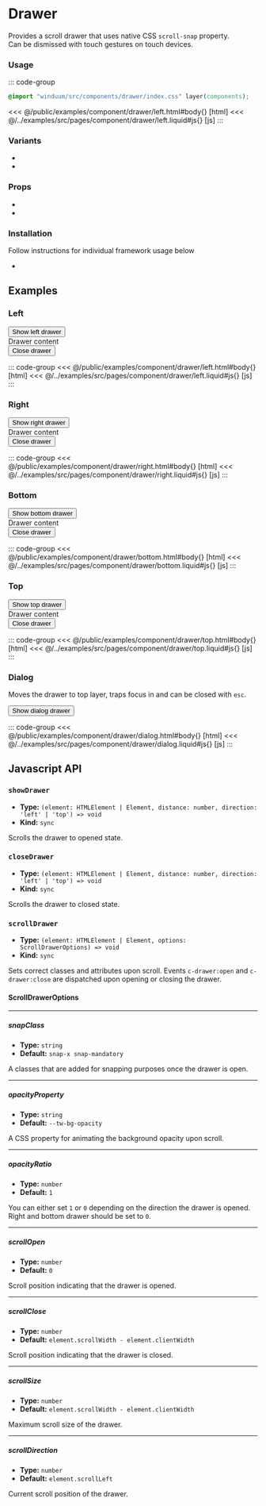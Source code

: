 # Drawer
Provides a scroll drawer that uses native CSS `scroll-snap` property.<br>
Can be dismissed with touch gestures on touch devices.

<ViewSourceGh href="https://github.com/winduum/winduum/blob/main/src/components/drawer" />

### Usage
::: code-group
```css
@import "winduum/src/components/drawer/index.css" layer(components);
```
<<< @/public/examples/component/drawer/left.html#body{} [html]
<<< @/../examples/src/pages/component/drawer/left.liquid#js{} [js]
:::

### Variants
* <LinkGh name="default" path="components/drawer" />
* <LinkGh name="content" path="components/drawer" />

### Props
* <LinkGh name="default-props" path="components/drawer" />
* <LinkGh name="content-props" path="components/drawer" />

### Installation
Follow instructions for individual framework usage below

* <LinkGh name="winduum" url="https://github.com/winduum/winduum/blob/main/src/components/drawer" />

## Examples

### Left

<div class="iframe">
    <button class="ui-btn" id="showDrawerLeftElement">Show left drawer</button>
</div>

<div class="c-drawer invisible" id="drawerLeftElement" inert>
    <div class="c-drawer-content p-6" style="max-width: 24rem; border-right: 1px solid var(--color-body-secondary);">
        <div>Drawer content</div>
        <button class="ui-btn muted mt-4" id="closeDrawerLeftElement">Close drawer</button>
    </div>
</div>

::: code-group
<<< @/public/examples/component/drawer/left.html#body{} [html]
<<< @/../examples/src/pages/component/drawer/left.liquid#js{} [js]
:::

### Right

<div class="iframe">
    <button class="ui-btn" id="showDrawerRightElement">Show right drawer</button>
</div>

<div class="c-drawer invisible after:-order-last" id="drawerRightElement" inert>
    <div class="c-drawer-content p-6" style="max-width: 24rem; border-left: 1px solid var(--color-body-secondary);">
        <div>Drawer content</div>
        <button class="ui-btn muted mt-4" id="closeDrawerRightElement">Close drawer</button>
    </div>
</div>

::: code-group
<<< @/public/examples/component/drawer/right.html#body{} [html]
<<< @/../examples/src/pages/component/drawer/right.liquid#js{} [js]
:::


### Bottom

<div class="iframe">
    <button class="ui-btn" id="showDrawerBottomElement">Show bottom drawer</button>
</div>

<div class="c-drawer invisible flex-col after:-order-last" id="drawerBottomElement" inert>
    <div class="c-drawer-content p-6" style="max-height: 24rem; border-top: 1px solid var(--color-body-secondary);">
        <div>Drawer content</div>
        <button class="ui-btn muted mt-4" id="closeDrawerBottomElement">Close drawer</button>
    </div>
</div>

::: code-group
<<< @/public/examples/component/drawer/bottom.html#body{} [html]
<<< @/../examples/src/pages/component/drawer/bottom.liquid#js{} [js]
:::

### Top

<div class="iframe">
    <button class="ui-btn" id="showDrawerTopElement">Show top drawer</button>
</div>

<div class="c-drawer invisible flex-col" id="drawerTopElement" inert>
    <div class="c-drawer-content p-6" style="max-height: 24rem; border-bottom: 1px solid var(--color-body-secondary);">
        <div>Drawer content</div>
        <button class="ui-btn muted mt-4" id="closeDrawerTopElement">Close drawer</button>
    </div>
</div>

::: code-group
<<< @/public/examples/component/drawer/top.html#body{} [html]
<<< @/../examples/src/pages/component/drawer/top.liquid#js{} [js]
:::


### Dialog

Moves the drawer to top layer, traps focus in and can be closed with `esc`.

<div class="iframe">
    <button class="ui-btn" id="showDrawerDialogElement">Show dialog drawer</button>
</div>

<dialog class="c-drawer invisible after:-order-last" id="drawerDialogElement" inert>
    <div class="c-drawer-content p-6" style="max-width: 24rem; border-left: 1px solid var(--color-body-secondary);">
        <div>Drawer content</div>
        <button class="ui-btn muted mt-4" id="closeDrawerDialogElement">Close drawer</button>
    </div>
</dialog>

::: code-group
<<< @/public/examples/component/drawer/dialog.html#body{} [html]
<<< @/../examples/src/pages/component/drawer/dialog.liquid#js{} [js]
:::

## Javascript API

### `showDrawer`

* **Type:** `(element: HTMLElement | Element, distance: number, direction: 'left' | 'top') => void`
* **Kind:** `sync`

Scrolls the drawer to opened state.

### `closeDrawer`

* **Type:** `(element: HTMLElement | Element, distance: number, direction: 'left' | 'top') => void`
* **Kind:** `sync`

Scrolls the drawer to closed state.

### `scrollDrawer`

* **Type:** `(element: HTMLElement | Element, options: ScrollDrawerOptions) => void`
* **Kind:** `sync`

Sets correct classes and attributes upon scroll. Events `c-drawer:open` and `c-drawer:close` are dispatched upon opening or closing the drawer.

#### ScrollDrawerOptions

---

##### snapClass

* **Type:** `string`
* **Default:** `snap-x snap-mandatory`

A classes that are added for snapping purposes once the drawer is open.

---

##### opacityProperty

* **Type:** `string`
* **Default:** `--tw-bg-opacity`

A CSS property for animating the background opacity upon scroll.

---

##### opacityRatio

* **Type:** `number`
* **Default:** `1`

You can either set `1` or `0` depending on the direction the drawer is opened. Right and bottom drawer should be set to `0`.

---

##### scrollOpen

* **Type:** `number`
* **Default:** `0`

Scroll position indicating that the drawer is opened.

---

##### scrollClose

* **Type:** `number`
* **Default:** `element.scrollWidth - element.clientWidth`

Scroll position indicating that the drawer is closed.

---

##### scrollSize

* **Type:** `number`
* **Default:** `element.scrollWidth - element.clientWidth`

Maximum scroll size of the drawer.

---

##### scrollDirection

* **Type:** `number`
* **Default:** `element.scrollLeft`

Current scroll position of the drawer.
